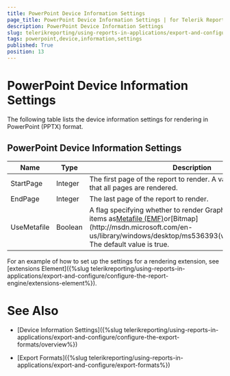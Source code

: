 ```yaml
---
title: PowerPoint Device Information Settings
page_title: PowerPoint Device Information Settings | for Telerik Reporting Documentation
description: PowerPoint Device Information Settings
slug: telerikreporting/using-reports-in-applications/export-and-configure/configure-the-export-formats/powerpoint-device-information-settings
tags: powerpoint,device,information,settings
published: True
position: 13
---
```


# PowerPoint Device Information Settings



The following table lists the device information settings for rendering in PowerPoint (PPTX) format.

## PowerPoint Device Information Settings




| Name | Type | Description |
| ------ | ------ | ------ |
|StartPage|Integer|The first page of the report to render. A value of __0__ indicates that all pages are rendered.|
|EndPage|Integer|The last page of the report to render.|
|UseMetafile|Boolean|A flag specifying whether to render Graph, Map and Barcode items as[Metafile (EMF)](http://msdn.microsoft.com/en-us/library/windows/desktop/ms536391(v=vs.85).aspx)or[Bitmap](http://msdn.microsoft.com/en-us/library/windows/desktop/ms536393(v=vs.85).aspx)images. The default value is true.|

For an example of how to set up the settings for a rendering extension, see [extensions Element]({%slug telerikreporting/using-reports-in-applications/export-and-configure/configure-the-report-engine/extensions-element%}).
        

# See Also

 * [Device Information Settings]({%slug telerikreporting/using-reports-in-applications/export-and-configure/configure-the-export-formats/overview%})

 * [Export Formats]({%slug telerikreporting/using-reports-in-applications/export-and-configure/export-formats%})
